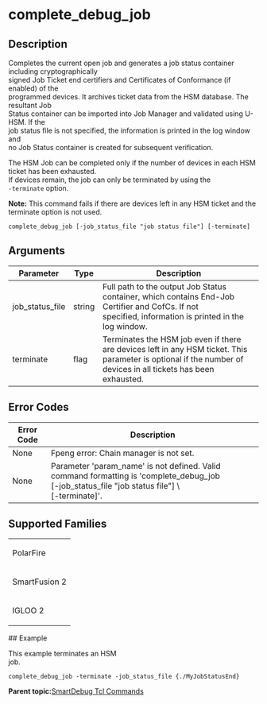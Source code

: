 # complete\_debug\_job

## Description

Completes the current open job and generates a job status container including cryptographically<br /> signed Job Ticket end certifiers and Certificates of Conformance \(if enabled\) of the<br /> programmed devices. It archives ticket data from the HSM database. The resultant Job<br /> Status container can be imported into Job Manager and validated using U-HSM. If the<br /> job status file is not specified, the information is printed in the log window and<br /> no Job Status container is created for subsequent verification.

The HSM Job can be completed only if the number of devices in each HSM ticket has been exhausted.<br /> If devices remain, the job can only be terminated by using the<br /> `-terminate` option.

**Note:** This command fails if there are devices left in any HSM ticket and the terminate option is not used.

``` {#CODEBLOCK_Z4R_PX1_K5B}
complete_debug_job [-job_status_file "job status file"] [-terminate]

```

## Arguments

|Parameter|Type|Description|
|---------|----|-----------|
|job\_status\_file|string|Full path to the output Job Status container, which contains End-Job Certifier and CofCs. If not<br /> specified, information is printed in the log window.|
|terminate|flag|Terminates the HSM job even if there are devices left in any HSM ticket. This parameter is optional if the number of devices in all tickets has been exhausted.|

## Error Codes

|Error Code|Description|
|----------|-----------|
|None|Fpeng error: Chain manager is not set.|
|None​|Parameter 'param\_name' is not defined. Valid command formatting is 'complete\_debug\_job<br /> \[-job\_status\_file "job status file"\] \\<br /> \[-terminate\]'.|

## Supported Families

<table id="TABLE_GPR_PX1_K5B"><tbody><tr><td>

PolarFire

</td></tr><tr><td>

SmartFusion 2

</td></tr><tr><td>

IGLOO 2

</td></tr></tbody>
</table>## Example

This example terminates an HSM<br /> job.

``` {#CODEBLOCK_IPR_PX1_K5B}
complete_debug_job -terminate -job_status_file {./MyJobStatusEnd}
```

**Parent topic:**[SmartDebug Tcl Commands](GUID-5F0515FB-DC45-4C39-86E5-8B7DC659F010.md)

